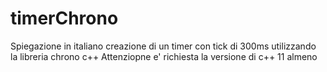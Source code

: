# timerChrono
Spiegazione in italiano creazione di un timer con tick di 300ms
utilizzando la libreria chrono c++ Attenziopne e' richiesta la versione di c++ 11 almeno

